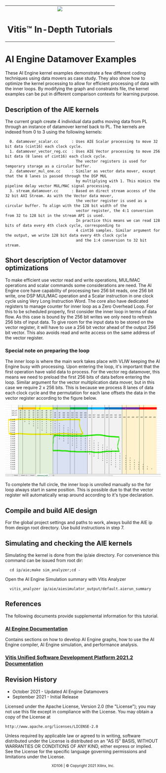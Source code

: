 <table width="100%">
 <tr width="100%">
    <td align="center"><img src="https://www.xilinx.com/content/dam/xilinx/imgs/press/media-kits/corporate/xilinx-logo.png" width="30%"/><h1>Vitis™ In-Depth Tutorials</h1>
    </td>
 </tr>
</table>

# AI Engine Datamover Examples
These AI Engine kernel examples demonstrate a few different coding techniques using data movers as case study.
They also show how to optimize the kernel processing to allow for efficient processing of data with the inner loops.
By modifying the graph and constraints file, the kernel examples can be put in different comparison contexts for learning purpose.

## Description of the AIE kernels
The current graph create 4 individual data paths moving data from PL through an instance of datamover kernel back to PL.
The kernels are indexed from 0 to 3 using the following kernels:
```
  0. datamover_scalar.cc      : Uses AIE Scalar processing to move 32 bit data (cint16) each clock cycle.
  1. datamover_vector_reg.cc  : Uses AIE Vector processing to move 256 bit data (8 lanes of cint16) each clock cycle.
                                The vector registers is used for temporary storage as a circular buffer.
  2. datamover_mul_one.cc     : Similar as vector data mover, except that the 8 lanes is passed through the DSP MUL
                                by multiplying with 1. This mimics the pipeline delay vector MUL/MAC signal processing.
  3. stream_datamover.cc      : Based on direct stream access of the 32 bit AXI Stream. As with the Vector data mover,
                                the vector register is used as a circular buffer. To align with the 128 bit width of the 
                                vector register, the 4:1 conversion from 32 to 128 bit in the stream API is used.
                                In practice this means we can read 128 bits of data every 4th clock cycle, corresponding to
                                4 cint16 samples. Similar argument for the output, we write 128 bit data every 4th clock cycle
                                and the 1:4 conversion to 32 bit stream.
```

## Short description of Vector datamover optimizations
To make efficient use vector read and write operations, MUL/MAC operations and scalar commands some considerations are need.
The AI Engine core have capability of processing two 256 bit reads, one 256 bit write, one DSP MUL/MAC operation and a Scalar
instruction in one clock cycle using Very Long Instruction Word. The core also have dedicated registers to manage counter for 
inner loop as a Zero Overhead Loop.
For this to be scheduled properly, first consider the inner loop in terms of data flow. As this case is bound by the 256 bit writes
we only need to refresh 256 bits of input data. To give room for the input data to be stored on the vector register, it will have
to use a 256 bit vector ahead of the output 256 bit vector. This also avoids read and write access on the same address of the 
vector register.

### Special note on preparing the loop
The inner loop is where the main work takes place with VLIW keeping the AI Engine busy with processing.
Upon entering the loop, it's important that the first operation have valid data to process. For the vector reg datamover,
this means we need to preload the first 256 bits of data before entering the loop. Similar argument for the vector multiplication
data mover, but in this case we require 2 x 256 bits.
This is because we process 8 lanes of data each clock cycle and the permutation for each lane offsets the data in the vector 
register according to the figure below.

<img src="../../documentation/readme_files/datamover_mul_one_8_lanes.png">

To complete the full circle, the inner loop is unrolled manually so the for loop always start in same position.
This is possible due to that the vector register will automatically wrap around according to it's type declaration.

## Compile and build AIE design
For the global project settings and paths to work, always build the AIE ip from design root directory.
Use build instructions in step 7.

## Simulating and checking the AIE kernels
Simulating the kernel is done from the ip/aie directory. For convenience this command can be issued from root dir:
```
  cd ip/aie;make sim_analyzer;cd -
```
Open the AI Engine Simulation summary with Vitis Analyzer
```
  vitis_analyzer ip/aie/aiesimulator_output/default.aierun_summary
```

## References
The following documents provide supplemental information for this tutorial.

### [AI Engine Documentation](https://www.xilinx.com/html_docs/xilinx2021_1/vitis_doc/yii1603912637443.html)
Contains sections on how to develop AI Engine graphs, how to use the AI Engine compiler, AI Engine simulation, and performance analysis.

### [Vitis Unified Software Development Platform 2021.2 Documentation](https://www.xilinx.com/html_docs/xilinx2021_2/vitis_doc/index.html)

## Revision History
* October   2021 - Updated AI Engine Datamovers
* September 2021 - Initial Release

 
Licensed under the Apache License, Version 2.0 (the "License");
you may not use this file except in compliance with the License.
You may obtain a copy of the License at

    http://www.apache.org/licenses/LICENSE-2.0

Unless required by applicable law or agreed to in writing, software
distributed under the License is distributed on an "AS IS" BASIS,
WITHOUT WARRANTIES OR CONDITIONS OF ANY KIND, either express or implied.
See the License for the specific language governing permissions and
limitations under the License.

<p align="center"><sup>XD106 | © Copyright 2021 Xilinx, Inc.</sup></p>

